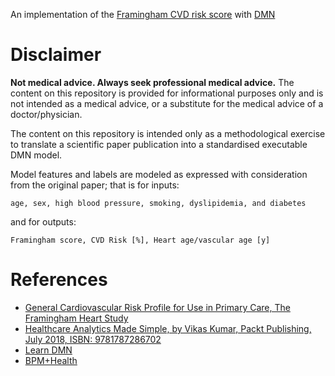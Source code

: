 An implementation of the [Framingham CVD risk score](https://en.wikipedia.org/wiki/Framingham_Risk_Score) with [DMN](https://drools.org/learn/dmn.html)

# Disclaimer
**Not medical advice. Always seek professional medical advice.**
The content on this repository is provided for informational purposes only and is not intended as a medical advice, or a substitute for the medical advice of a doctor/physician.

The content on this repository is intended only as a methodological exercise to translate a scientific paper publication into a standardised executable DMN model.

Model features and labels are modeled as expressed with consideration from the original paper; that is for inputs:
```
age, sex, high blood pressure, smoking, dyslipidemia, and diabetes
```
and for outputs:
```
Framingham score, CVD Risk [%], Heart age/vascular age [y]
```

# References

- [General Cardiovascular Risk Profile for Use in Primary Care, The Framingham Heart Study](https://www.ahajournals.org/doi/pdf/10.1161/CIRCULATIONAHA.107.699579)
- [Healthcare Analytics Made Simple, by Vikas Kumar, Packt Publishing, July 2018, ISBN: 9781787286702](https://www.packtpub.com/product/healthcare-analytics-made-simple/9781787286702)
- [Learn DMN](https://drools.org/learn/dmn.html)
- [BPM+Health](https://www.bpm-plus.org)